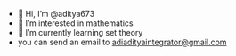 - 👋 Hi, I’m @aditya673
- 👀 I’m interested in mathematics
- 🌱 I’m currently learning set theory
- you can send an email to adiadityaintegrator@gmail.com

<!---
aditya673/aditya673 is a ✨ special ✨ repository because its `README.md` (this file) appears on your GitHub profile.
You can click the Preview link to take a look at your changes.
--->
